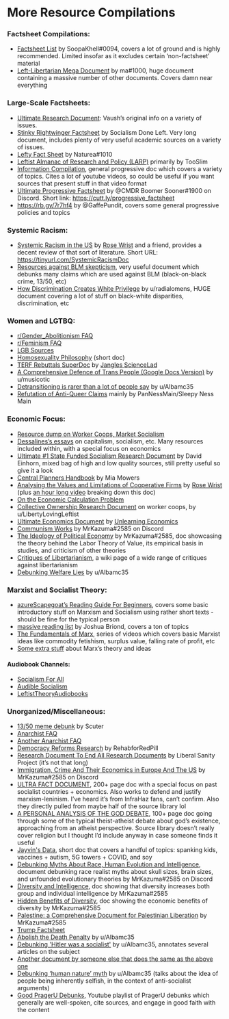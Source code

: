 # More Resource Compilations

### Factsheet Compilations:
- [Factsheet List](https://web.archive.org/web/20220328232905/https://www.factsheetlist.xyz/ "Factsheet List") by SoopaKhell#0094, covers a lot of ground and is highly recommended. Limited insofar as it excludes certain ‘non-factsheet’ material
- [Left-Libertarian Mega Document](https://docs.google.com/document/d/1baYefN-5_dVLsAh4mBrKYKImdRD5mNloM4VtHx71NzU/edit "Left-Libertarian Mega Document") by ma#1000, huge document containing a massive number of other documents. Covers damn near everything

### Large-Scale Factsheets:
- [Ultimate Research Document](https://docs.google.com/document/d/1ido70LgXsEhxcnyXE7RVS0wYJZc6aeVTpujCUPQgTrE/edit "Ultimate Research Document"): Vaush’s original info on a variety of issues.
- [Stinky Rightwinger Factsheet](https://socdoneleft.github.io/stinky_rightwinger_factsheet.html "Stinky Rightwinger Factsheet") by Socialism Done Left. Very long document, includes plenty of very useful academic sources on a variety of issues.
- [Lefty Fact Sheet](https://docs.google.com/document/d/1sLgLinCmSZP7QbXoVjZCkY89cNJ8MIawX2ycCzbnCmY/edit "Lefty Fact Sheet") by Naturea#1010
- [Leftist Almanac of Research and Policy (LARP)](https://docs.google.com/document/d/1mQhMGz6SeDPXJjkNcO8FuNsTaA6Q5McAxTw6VqQ1dPs/edit "Leftist Almanac of Research and Policy (LARP)") primarily by TooSlim
- [Information Compilation](https://docs.google.com/document/d/1--x3HLV3IRVhv8taKBU67f_VBH73rkQEaSyfw6coR2M/edit "Information Compilation"), general progressive doc which covers a variety of topics. Cites a lot of youtube videos, so could be useful if you want sources that present stuff in that video format
- [Ultimate Progressive Factsheet](https://docs.google.com/document/d/1xNUNfQddTaEc3SA9LU2ByeQ-1zT_s4qi-HVqLqwYhFQ/edit "Ultimate Progressive Factsheet") by @CMDR Boomer Sooner#1900 on Discord. Short link: https://cutt.ly/progressive_factsheet
- https://rb.gy/7r7hf4 by @GaffePundit, covers some general progressive policies and topics

### Systemic Racism:
- [Systemic Racism in the US](https://docs.google.com/document/d/1OIVHtml45EcMSi3suI5Zn1ymef5Y-8hnHbeY6kxp-ec/edit "Systemic Racism in the US") by [Rose Wrist](https://www.youtube.com/channel/UC3rSgPl8_RLMBHHsjaY7VAA "Rose Wrist") and a friend, provides a decent review of that sort of literature. Short URL: https://tinyurl.com/SystemicRacismDoc
- [Resources against BLM skepticism](https://docs.google.com/document/d/1SbI4NIqFrQ1gqOvt9LJxV4cfwF4dyfWolqJ-CRX3rfw/edit "Resources against BLM skepticism"), very useful document which debunks many claims which are used against BLM (black-on-black crime, 13/50, etc)
- [How Discrimination Creates White Privilege](https://docs.google.com/document/d/1VAFe_CXE-4zVnx-jxuW1Me8IJr5p3RDMcHC-yoaaNp8/edit "How Discrimination Creates White Privilege") by u/radialomens, HUGE document covering a lot of stuff on black-white disparities, discrimination, etc

### Women and LGTBQ:
- [r/Gender_Abolitionism FAQ](https://docs.google.com/document/d/1d8wEp5sc1iVqBaEYY-qBvRevAPR8L5n4qoaEXxZIrDE/edit "r/Gender_Abolitionism FAQ")
- [r/Feminism FAQ](https://docs.google.com/document/d/1TpHPEo3pG-QlB7dWCF-fcJFgayFmlQia-RjpKQGFP4A/edit "r/Feminism FAQ")
- [LGB Sources](https://docs.google.com/document/d/1TeXle81Jogj7wqnzft5MYe6u-N8rAWPIKe9e4dR6Cis/edit "LGB Sources")
- [Homosexuality Philosophy](https://docs.google.com/document/d/1ge2JdYU6DfnCKAD4UKBH8JGpH_yPLO3Ako-p4uEWF6k/edit "Homosexuality Philosophy") (short doc)
- [TERF Rebuttals SuperDoc](https://docs.google.com/document/d/1Cx2skhMH-WhVi0VmoW-TQfZ-hbOBupAnsREmZfSAAoI/edit "TERF Rebuttals SuperDoc") by [Jangles ScienceLad](https://www.youtube.com/channel/UCrtaDFiK6Z-v0hqf3sNWhtA/videos "Jangles ScienceLad")
- [A Comprehensive Defence of Trans People (Google Docs Version)](https://docs.google.com/document/d/1HAijshYgcLIoXxf4-jlHY2TuclviJgF63w9TpcASYM0/edit "A Comprehensive Defence of Trans People (Google Docs Version)") by u/musicotic
- [Detransitioning is rarer than a lot of people say](https://docs.google.com/document/d/1KxCxhpj1CAOr8CzWow-rUeBZig6q6n49x3MPdFXhzL8/edit "Detransitioning is rarer than a lot of people say") by u/Albamc35
- [Refutation of Anti-Queer Claims](https://docs.google.com/document/d/1OLt4soHdYjSmCLRikD1hkLUekr4Mhk9sKf_v4mEXhis/edit) mainly by PanNessMain/Sleepy Ness Main

### Economic Focus:
- [Resource dump on Worker Coops, Market Socialism](https://docs.google.com/document/d/11lFNdg81j1W9I8TTO41sGEa2TsB5y-GoDGD1QK90zVE/edit "Resource dump on Worker Coops, Market Socialism")
- [Dessalines’s essays](https://github.com/dessalines/essays "Dessalines’s essays") on capitalism, socialism, etc. Many resources included within, with a special focus on economics
- [Ultimate #1 State Funded Socialism Research Document](https://docs.google.com/document/d/1uK_5_iXDga_KXZjTvSOBdOZZnGmMhLKadLtojdLWBkc/edit "Ultimate #1 State Funded Socialism Research Document") by David Einhorn, mixed bag of high and low quality sources, still pretty useful so give it a look
- [Central Planners Handbook](https://docs.google.com/document/d/1TB077p-SrvSZ7bNb_fak9dRh-4U44kqzhgRYk5Jaabk/edit "Central Planners Handbook") by Mia Mowers
- [Analysing the Values and Limitations of Cooperative Firms](https://docs.google.com/document/d/1ScS39TWXcPkGOpek4tAfp0rAD5usbwIA05pbqVQdO6g/edit "Analysing the Values and Limitations of Cooperative Firms") by [Rose Wrist](https://www.youtube.com/channel/UC3rSgPl8_RLMBHHsjaY7VAA "Rose Wrist") (plus [an hour long video](https://www.youtube.com/watch?v=cKiLYZU7MZw "an hour long video") breaking down this doc)
- [On the Economic Calculation Problem](https://docs.google.com/document/d/1JUSdeJKh7mW0a97nt6IbwXy_4r9NxE2BNuq7XqomOzc/edit "On the Economic Calculation Problem")
- [Collective Ownership Research Document](https://docs.google.com/document/d/1NGbV3GAIxjQBOGetJFuWghhDLg5HurS-hN7kxibFDU4/edit "Collective Ownership Research Document") on worker coops, by u/LibertyLovingLeftist
- [Ultimate Economics Document](https://docs.google.com/document/d/1Dm7sPOy2wMA137q1o3VnuhXjimTmVCygJ8WJ7nq3Ih4/edit "Ultimate Economics Document") by [Unlearning Economics](https://www.youtube.com/channel/UC4V_jMdRbbTrmBVJB6FDzgw "Unlearning Economics")
- [Communism Works](https://docs.google.com/document/d/1wSMbJHwN_Pw54SFKkbeHdSM6VKoi7fGg0XR4RUy2Fio/edit "Communism Works") by MrKazuma#2585 on Discord
- [The Ideology of Political Economy](https://docs.google.com/document/d/1SoXf-8tA0Dem15KrzYuHHUyQlwtKQi8iyTEFMmTYQ1k/edit "The Ideology of Political Economy") by MrKazuma#2585, doc showcasing the theory behind the Labor Theory of Value, its empirical basis in studies, and criticism of other theories
- [Critiques of Libertarianism](https://web.archive.org/web/20211229042421/http://critiques.us/index.php?title=Critiques_Of_Libertarianism "Critiques of Libertarianism"), a wiki page of a wide range of critiques against libertarianism
- [Debunking Welfare Lies](https://docs.google.com/document/d/1jM3CK34U64Bsp_vdNkZBGI3VWcI9LkdZKgca27oC20c/edit "Debunking Welfare Lies") by u/Albamc35

### Marxist and Socialist Theory:
- [azureScapegoat’s Reading Guide For Beginners](https://docs.google.com/document/d/1i1EP0VfXJl-lfe9tp5q9CI6VTWQEIwaM-wTB4daZy1s/edit "azureScapegoat’s Reading Guide For Beginners"), covers some basic introductory stuff on Marxism and Socialism using rather short texts - should be fine for the typical person
- [massive reading list](https://docs.google.com/document/d/1kwDGZFH2-jFr4xZ2ynxQkihYwIVh_uZlp1-Q73uXzso/edit "massive reading list") by Joshua Briond, covers a ton of topics
- [The Fundamentals of Marx](https://www.youtube.com/playlist?list=PLuzqoNvqVKydyRAMjDAHDikbVY9BDLC7V "The Fundamentals of Marx"), series of videos which covers basic Marxist ideas like commodity fetishism, surplus value, falling rate of profit, etc
- [Some extra stuff](https://www.youtube.com/playlist?list=PLfqdvDnX3lbCtADtZDCg0HQB3Nime4rVS "Some extra stuff") about Marx’s theory and ideas

#### Audiobook Channels:
- [Socialism For All](https://www.youtube.com/c/SocialismForAll "Socialism For All")
- [Audible Socialism](https://www.youtube.com/c/AudibleSocialism "Audible Socialism")
- [LeftistTheoryAudiobooks](https://www.youtube.com/c/LeftistTheoryAudiobooks/ "LeftistTheoryAudiobooks")

###  Unorganized/Miscellaneous:
- [13/50 meme debunk](https://docs.google.com/document/d/1L_qk_3lC20swQVEGDQPRJko-0FSH-egnNtmFW5gOFFI/edit "13/50 meme debunk") by Scuter
- [Anarchist FAQ](https://anarchism.pageabode.com/book/an-anarchist-faq/ "Anarchist FAQ")
- [Another Anarchist FAQ](http://www.anarchistfaq.com/ "Another Anarchist FAQ")
- [Democracy Reforms Research](https://docs.google.com/document/d/1a1xEn2NCXCPOoFWxYZD0Bc6TZrJgpcQTsj6Rp19gdDk/edit "Democracy Reforms Research") by RehabforRedPill
- [Research Document To End All Research Documents](https://docs.google.com/document/d/13gzCsOG3Fr-HGkSlB1wreI1qdn3ccnrddyxmRKnm9eg/edit "Research Document To End All Research Documents") by Liberal Sanity Project (it’s not that long)
- [Immigration, Crime And Their Economics in Europe And The US](https://docs.google.com/document/d/1TrLqG-EDiNGmKa5Ued3bqY6bd0qozXBGahvPMcGnFXM/edit "Immigration, Crime And Their Economics in Europe And The US") by MrKazuma#2585 on Discord
- [ULTRA FACT DOCUMENT](https://docs.google.com/document/d/1-Vks4NlMJJ-jqvSfcE0xsWRpwAma_6seyWM97MiMke4/edit "ULTRA FACT DOCUMENT"), 200+ page doc with a special focus on past socialist countries + economics. Also works to defend and justify marxism-leninism. I’ve heard it’s from InfraHaz fans, can’t confirm. Also they directly pulled from maybe half of the source library lol
- [A PERSONAL ANALYSIS OF THE GOD DEBATE](https://docs.google.com/document/d/16Gd7XXK6hruw1SvCUDCIcx2-hV6g9NXzZ77lSxpok7A/edit "A PERSONAL ANALYSIS OF THE GOD DEBATE"), 100+ page doc going through some of the typical theist-atheist debate about god’s existence, approaching from an atheist perspective. Source library doesn’t really cover religion but I thought I’d include anyway in case someone finds it useful
- [Jayvin's Data](https://docs.google.com/document/d/1SSSPwco-pD9NF9kaYK1ABjsQMjbwa0MZRTa3TOTVjJ8/edit "Jayvin's Data"), short doc that covers a handful of topics: spanking kids, vaccines + autism, 5G towers + COVID, and soy
- [Debunking Myths About Race, Human Evolution and Intelligence](https://docs.google.com/document/d/1-ZJhkME8qqfm7GVLLk8tGwWNriWCl8UTRMlcCuNW-_Q/edit "Debunking Myths About Race, Human Evolution and Intelligence"), document debunking race realist myths about skull sizes, brain sizes, and unfounded evolutionary theories by MrKazuma#2585 on Discord
- [Diversity and Intelligence](https://docs.google.com/document/d/1OC1uzjRfRc2lrMWWA8uqi7pb7y1pEzO8T_cseNuaAXI/edit "Diversity and Intelligence"), doc showing that diversity increases both group and individual intelligence by MrKazuma#2585
- [Hidden Benefits of Diversity](https://docs.google.com/document/d/1iKynzIRjMMOqc6E4DNHHPtEz1kvefpsI68fpMa92h5U/edit "Hidden Benefits of Diversity"), doc showing the economic benefits of diversity by MrKazuma#2585
- [Palestine: a Comprehensive Document for Palestinian Liberation](https://docs.google.com/document/d/1cUnwWkLUNrD5AaTEVmgFwnVXXUDFEVsUv4cF-AcokTQ/edit "Palestine: a Comprehensive Document for Palestinian Liberation") by MrKazuma#2585
- [Trump Factsheet](https://docs.google.com/document/d/1QymP9F4y_sVjII-AI6Dzvc9yWeOjC1TsgyLx-GfGLDg/edit "Trump Factsheet")
- [Abolish the Death Penalty](https://docs.google.com/document/d/1Jc30ECidjRdsP5BrSyt5lu07DOP6FB4PGmC9Ok9tiMI/edit "Abolish the Death Penalty") by u/Albamc35
- [Debunking 'Hitler was a socialist'](https://docs.google.com/document/d/1NmY4-9KzMx9G1uEoxgc4VBm2dpQRH1gu8wdT5_Djwzc/edit "Debunking 'Hitler was a socialist'") by u/Albamc35, annotates several articles on the subject
- [Another document by someone else that does the same as the above one](https://docs.google.com/document/d/1pomyRKT0v-PtnpE5gzxUC2tHTSLO8HkeWTNUAKjCkC0/edit "Another document by someone else that does the same as the above one")
- [Debunking ‘human nature’  myth](https://docs.google.com/document/d/1AumVF0JV_dZrTSiW5z5L2oj9fj3pCLRcZTiqYyG-4bo/edit "Debunking ‘human nature’  myth") by u/Albamc35 (talks about the idea of people being inherently selfish, in the context of anti-socialist arguments)
- [Good PragerU Debunks](https://www.youtube.com/playlist?list=PLdjtfnD9syhEAPCNxy3ABBO1CZV3tjqvq "Good PragerU Debunks"), Youtube playlist of PragerU debunks which generally are well-spoken, cite sources, and engage in good faith with the content